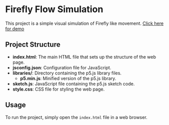 # Firefly Flow Simulation

This project is a simple visual simulation of Firefly like movement. [Click here for demo](https://zimquadery.github.io/Firefly-flow-simulation/)

## Project Structure

- **index.html**: The main HTML file that sets up the structure of the web page.
- **jsconfig.json**: Configuration file for JavaScript.
- **libraries/**: Directory containing the p5.js library files.
  - **p5.min.js**: Minified version of the p5.js library.
- **sketch.js**: JavaScript file containing the p5.js sketch code.
- **style.css**: CSS file for styling the web page.

## Usage

To run the project, simply open the `index.html` file in a web browser.
